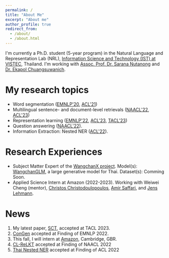 ```yaml
---
permalink: /
title: "About Me"
excerpt: "About me"
author_profile: true
redirect_from: 
  - /about/
  - /about.html
---
```


I'm currently a Ph.D. student (5-year program) in the Natural Language and Representation Lab (NRL), [Information Science and Technology (IST) at VISTEC](https://vistec.ist/), Thailand.
I'm working with [Assoc. Prof. Dr. Sarana Nutanong](https://scholar.google.com/citations?user=fEPAC_AAAAAJ&hl=th) and [Dr. Ekapol Chuangsuwanich](https://scholar.google.com/citations?user=ST-jPeYAAAAJ&hl=th).

# My research topics
- Word segmentation ([EMNLP'20](https://www.aclweb.org/anthology/2020.emnlp-main.315/), [ACL'21](https://aclanthology.org/2021.findings-acl.86.pdf))
- Multilingual sentence- and document-level retrievals ([NAACL'22](https://openreview.net/forum?id=y42xxJ_xx8), [ACL'23](https://aclanthology.org/2023.acl-short.95.pdf))
- Representation learning ([EMNLP'22](https://github.com/KornWtp/ConGen/blob/main/ConGen__Unsupervised_Control_and_Generalization_Distillation_For_Sentence_Representation.pdf), [ACL'23](https://aclanthology.org/2023.acl-short.95.pdf), [TACL'23](https://github.com/mrpeerat/SCT/blob/main/An_Efficient_Self_supervised_Cross_View_Training_For_Unsupervised_Sentence_Embedding.pdf))
- Question answering ([NAACL'22](https://openreview.net/forum?id=y42xxJ_xx8)).
- Information Extraction: Nested NER ([ACL'22](https://aclanthology.org/2022.findings-acl.116/)). 

# Research Experiences
- Subject Matter Expert of the [WangchanX project](). Model(s): [WangchanGLM](https://github.com/PyThaiNLP/WangChanGLM), a large generative model for Thai. Dataset(s): Comming Soon.  
- Applied Science Intern at Amazon (2022-2023). Working with Weiwei Cheng (mentor), [Christos Christodoulopoulos](https://scholar.google.com/citations?user=oZORQtwAAAAJ&hl=en), [Amir Saffari](https://scholar.google.co.uk/citations?user=QJX4mnQAAAAJ&hl=en), and [Jens Lehmann](https://scholar.google.com/citations?user=sEaQ5rgAAAAJ&hl=th&oi=ao). 

News
======
1. My latest paper, [SCT](https://github.com/mrpeerat/SCT), accepted at TACL 2023. 
2. [ConGen](https://github.com/KornWtp/ConGen) accepted at Finding of EMNLP 2022.
3. This fall, I will intern at [Amazon](https://www.amazon.jobs/en/landing_pages/cambridge?base_query=&loc_query=&job_count=10&result_limit=10&sort=relevant&location%5B%5D=cambridge-uk&cache), Cambridge, GBR.
4. [CL-ReLKT](https://openreview.net/pdf?id=SGfeUGXMBZc) accepted at Finding of NAACL 2022
5. [Thai Nested NER](https://aclanthology.org/2022.findings-acl.116/) accepted at Finding of ACL 2022
